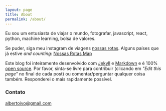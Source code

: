 ```yaml
---
layout: page
title: About
permalink: /about/
---
```


Eu sou um entusiasta de viajar o mundo, fotografar, javascript, react, python, machine learning, bolsa de valores.

Se puder, siga meu instagram de viagens [nossas rotas](https://www.instagram.com/nossasrotas/). Alguns países que já estive _and counting_: [Nossas Rotas Map](https://nossasrotas.firebaseapp.com) 

Este blog foi inteiramente desenvolvido com [Jekyll](https://jekyllrb.com) e [Markdown](https://guides.github.com/features/mastering-markdown/) e é 100% [open source](https://github.com/albertoivo/albertoivo.github.io). Por favor, sinta-se livre para contribuir (clicando em _"Edit this page"_ no final de cada post) ou comentar/perguntar qualquer coisa também. Responderei o mais rapidamente possível. 

### Contato

[albertoivo@gmail.com](mailto:albertoivo@gmail.com)